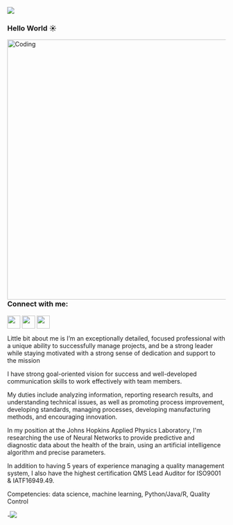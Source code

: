 ![](https://img.shields.io/badge/<#E97627>-<Tableau>-informational?style=flat&logo=<LOGO_NAME>&logoColor=white&color=2bbc8a)

 
 ### Hello World :sunny:
  

  <img align="right" alt="Coding" width="600" src="https://c.tenor.com/GfSX-u7VGM4AAAAC/coding.gif">
  
  <h3 align="left">Connect with me:</h3>
<p align="left">
<a href="https://twitter.com/Chris_Hadad_" target="blank"><img align="center" src="https://cdn.jsdelivr.net/npm/simple-icons@3.0.1/icons/twitter.svg" alt="" height="30" width="30" /></a>
<a href="https://www.linkedin.com/in/christophehaddad/" target="blank"><img align="center" src="https://cdn.jsdelivr.net/npm/simple-icons@3.0.1/icons/linkedin.svg" alt="" height="30" width="30" /></a>
<a href="https://www.instagram.com/chris__hadad/" target="blank"><img align="center" src="https://cdn.jsdelivr.net/npm/simple-icons@3.0.1/icons/instagram.svg" alt="" height="30" width="30" /></a>

Little bit about me is I’m an exceptionally detailed, focused professional with a unique ability to successfully manage projects, and be a strong leader while staying motivated with a strong sense of dedication and support to the mission

I have strong goal-oriented vision for success and well-developed communication skills to work effectively with team members.

My duties include analyzing information, reporting research results, and understanding technical issues, as well as promoting process improvement, developing standards, managing processes, developing manufacturing methods, and encouraging innovation.

In my position at the Johns Hopkins Applied Physics Laboratory, I'm researching the use of Neural Networks to provide predictive and diagnostic data about the health of the brain, using an artificial intelligence algorithm and precise parameters. 

In addition to having 5 years of experience managing a quality management system, I also have the highest certification QMS Lead Auditor for ISO9001 & IATF16949.49.

Competencies: data science, machine learning, Python/Java/R, Quality Control


-![](https://komarev.com/ghpvc/?username=ChrisTanium&color=blueviolet&style=flat-square&label=PROFILE+REACHED)

</p>

<!--
**christanium/ChrisTanium** is a ✨ _special_ ✨ repository because its `README.md` (this file) appears on your GitHub profile.

Here are some ideas to get you started:

- 🔭 I’m currently working on ...
- 🌱 I’m currently learning ...
- 👯 I’m looking to collaborate on ...
- 🤔 I’m looking for help with ...
- 💬 Ask me about ...
- 📫 How to reach me: ...
- 😄 Pronouns: ...
- ⚡ Fun fact: ...
-->
